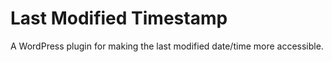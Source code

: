 Last Modified Timestamp
=======================

A WordPress plugin for making the last modified date/time more accessible.
